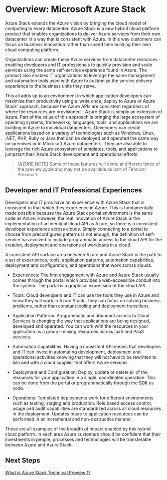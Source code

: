<properties
	pageTitle="Overview: Microsoft Azure Stack"
	description="Overview: Microsoft Azure Stack "
	services="azure-stack"
	documentationCenter=""
	authors="erikje"
	manager="v-kiwhit"
	editor=""/>

<tags
	ms.service="azure-stack"
	ms.workload="na"
	ms.tgt_pltfrm="na"
	ms.devlang="na"
	ms.topic="article"
	ms.date="01/29/2016"
	ms.author="erikje"/>

# Overview: Microsoft Azure Stack

Azure Stack extends the Azure vision by bringing the cloud model of computing to every datacenter. Azure Stack is a new hybrid cloud platform product that enables organizations to deliver Azure services from their own datacenter in a way that is consistent with Azure.  In this way customers can focus on business innovation rather than spend time building their own cloud computing platform.   

Organizations can create these Azure services from datacenter resources - enabling developers and IT professionals to quickly provision and scale services using the same self-service experience found in Azure.  The product also enables IT organizations to leverage the same management and automation tools used with Azure to customize the service delivery experience to the business units they serve.  

This all adds up to an environment in which application developers can maximize their productivity using a ‘write once, deploy to Azure or Azure Stack’ approach, because the Azure APIs are consistent regardless of where the resources are provisioned - Azure Stack is simply an extension of Azure. Part of the value of this approach is bringing the large ecosystem of operating systems, frameworks, languages, tools, and applications we are building in Azure to individual datacenters. Developers can create applications based on a variety of technologies such as Windows, Linux, .NET, PHP, Ruby or Java that can be deployed and operated the same way on-premises or in Microsoft Azure datacenters. They are also able to leverage the rich Azure ecosystem of templates, tools, and applications to jumpstart their Azure Stack development and operational efforts.   

>[AZURE.NOTE] Some of these features will come at different times of the preview cycle and may not be available as part of Tehnical Preview 1.

## Developer and IT Professional Experiences 

Developers and IT pros have an experience with Azure Stack that is consistent to that which they experience in Azure.  This is fundamentally made possible because the Azure Stack portal environment is the same code as Azure.  However, the real innovation of Azure Stack is the implementation of an identical cloud API as Azure, so there is a consistent developer experience across clouds. Simply connecting to a portal to choose from preconfigured patterns is not enough; the definition of self-service has evolved to include programmatic access to the cloud API for the creation, deployment and operations of workloads in a cloud.  

A consistent API surface area between Azure and Azure Stack is the path to a set of experiences, tools, application patterns, automation capabilities, deployment and configuration, and operations that work across clouds.  

- Experiences: The first engagement with Azure and Azure Stack usually comes through the portal which provides a web-accessible conduit into the system. The portal is a graphical expression of the cloud API.  

- Tools: Cloud developers and IT can use the tools they use in Azure and know they will work in Azure Stack. They can focus on solving business problems, rather than constant tooling and deployment transitions.  

- Application Patterns: Programmatic and abundant access to Cloud Services is changing the way that applications are being designed, developed and operated. You can work with the resources in your application as a group – mixing resources across IaaS and PaaS services.  

- Automation Capabilities: Having a consistent API means that developers and IT can invest in automating development, deployment and operational activities knowing that they will not have to be rewritten to be used with a cloud supplier that offers Azure services. 

- Deployment and Configuration:  Deploy, update or delete all of the resources for your application in a single, coordinated operation. This can be done from the portal or programmatically through the SDK as code.  

- Operations: Templated deployments work for different environments such as testing, staging and production. Role based access control, usage and audit capabilities are standardized across all cloud resources in the deployment.  Updates made to application resources can be performed in an incremental and non-destructive manner. 

These are all examples of the breadth of impact enabled by this hybrid cloud platform. In each area Azure customers should be confident that their investments in people, processes and technologies will be transferable between Azure and Azure Stack.  


## Next Steps

[What is Azure Stack Technical Preview 1?](azure-stack-poc.md)
